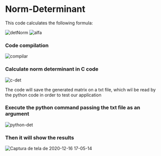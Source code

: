 # Norm-Determinant
This code calculates the following formula:

![detNorm](https://user-images.githubusercontent.com/53539227/102401070-83f45d00-3fc1-11eb-88e9-965c98e95c0d.png)
![alfa](https://user-images.githubusercontent.com/53539227/102401081-86ef4d80-3fc1-11eb-9189-aa91c851ed38.png)
### Code compilation
![compilar](https://user-images.githubusercontent.com/53539227/102400235-5fe44c00-3fc0-11eb-8e79-7afccf1dc0b8.png)
### Calculate norm determinant in C code
![c-det](https://user-images.githubusercontent.com/53539227/102400240-61157900-3fc0-11eb-96a6-a2e43e165fb3.png)

The code will save the generated matrix on a txt file, which wil be read by the python code in order to test our application

### Execute the python command passing the txt file as an argument
![python-det](https://user-images.githubusercontent.com/53539227/102400243-6246a600-3fc0-11eb-9e85-67386fbc26ad.png)

### Then it will show the results
![Captura de tela de 2020-12-16 17-05-14](https://user-images.githubusercontent.com/53539227/102400633-fb75bc80-3fc0-11eb-855a-98e298f8db2c.png)
